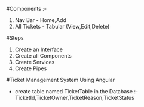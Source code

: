
#Components :- 
1. Nav Bar - Home,Add
2. All Tickets - Tabular (View,Edit,Delete)


#Steps
1. Create an Interface 
2. Create all Components
3. Create Services 
4. Create Pipes 

#Ticket Management System Using Angular
- create table named TicketTable in the Database :- TicketId,TicketOwner,TicketReason,TicketStatus
